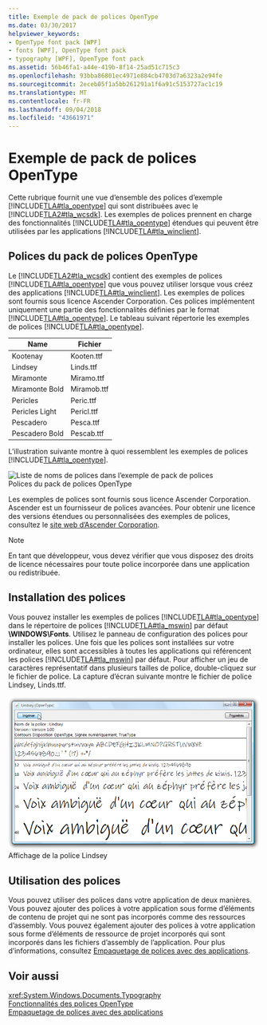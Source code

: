 ```yaml
---
title: Exemple de pack de polices OpenType
ms.date: 03/30/2017
helpviewer_keywords:
- OpenType font pack [WPF]
- fonts [WPF], OpenType font pack
- typography [WPF], OpenType font pack
ms.assetid: 56b46fa1-a44e-419b-8f14-25ad51c715c3
ms.openlocfilehash: 93bba86801ec4971e884cb4703d7a6323a2e94fe
ms.sourcegitcommit: 2eceb05f1a5bb261291a1f6a91c5153727ac1c19
ms.translationtype: MT
ms.contentlocale: fr-FR
ms.lasthandoff: 09/04/2018
ms.locfileid: "43661971"
---
```

# <a name="sample-opentype-font-pack"></a>Exemple de pack de polices OpenType
Cette rubrique fournit une vue d’ensemble des polices d’exemple [!INCLUDE[TLA#tla_opentype](../../../../includes/tlasharptla-opentype-md.md)] qui sont distribuées avec le [!INCLUDE[TLA2#tla_wcsdk](../../../../includes/tla2sharptla-wcsdk-md.md)]. Les exemples de polices prennent en charge des fonctionnalités [!INCLUDE[TLA#tla_opentype](../../../../includes/tlasharptla-opentype-md.md)] étendues qui peuvent être utilisées par les applications [!INCLUDE[TLA#tla_winclient](../../../../includes/tlasharptla-winclient-md.md)].  
  
  
<a name="overview"></a>   
## <a name="fonts-in-the-opentype-font-pack"></a>Polices du pack de polices OpenType  
 Le [!INCLUDE[TLA2#tla_wcsdk](../../../../includes/tla2sharptla-wcsdk-md.md)] contient des exemples de polices [!INCLUDE[TLA#tla_opentype](../../../../includes/tlasharptla-opentype-md.md)] que vous pouvez utiliser lorsque vous créez des applications [!INCLUDE[TLA#tla_winclient](../../../../includes/tlasharptla-winclient-md.md)]. Les exemples de polices sont fournis sous licence Ascender Corporation. Ces polices implémentent uniquement une partie des fonctionnalités définies par le format [!INCLUDE[TLA#tla_opentype](../../../../includes/tlasharptla-opentype-md.md)]. Le tableau suivant répertorie les exemples de polices [!INCLUDE[TLA#tla_opentype](../../../../includes/tlasharptla-opentype-md.md)].  
  
|**Name**|**Fichier**|  
|--------------|--------------|  
|Kootenay|Kooten.ttf|  
|Lindsey|Linds.ttf|  
|Miramonte|Miramo.ttf|  
|Miramonte Bold|Miramob.ttf|  
|Pericles|Peric.ttf|  
|Pericles Light|Pericl.ttf|  
|Pescadero|Pesca.ttf|  
|Pescadero Bold|Pescab.ttf|  
  
 L’illustration suivante montre à quoi ressemblent les exemples de polices [!INCLUDE[TLA#tla_opentype](../../../../includes/tlasharptla-opentype-md.md)].  
  
 ![Liste de noms de polices dans l’exemple de pack de polices](../../../../docs/framework/wpf/advanced/media/samplefontpack01.gif "samplefontpack01")  
Polices du pack de polices OpenType  
  
 Les exemples de polices sont fournis sous licence Ascender Corporation. Ascender est un fournisseur de polices avancées. Pour obtenir une licence des versions étendues ou personnalisées des exemples de polices, consultez le [site web d’Ascender Corporation](https://go.microsoft.com/fwlink/?LinkId=182627).  
  
> [!NOTE]
>  En tant que développeur, vous devez vérifier que vous disposez des droits de licence nécessaires pour toute police incorporée dans une application ou redistribuée.  
  
<a name="installing_the_fonts"></a>   
## <a name="installing-the-fonts"></a>Installation des polices  
 Vous pouvez installer les exemples de polices [!INCLUDE[TLA#tla_opentype](../../../../includes/tlasharptla-opentype-md.md)] dans le répertoire de polices [!INCLUDE[TLA#tla_mswin](../../../../includes/tlasharptla-mswin-md.md)] par défaut **\WINDOWS\Fonts**. Utilisez le panneau de configuration des polices pour installer les polices. Une fois que les polices sont installées sur votre ordinateur, elles sont accessibles à toutes les applications qui référencent les polices [!INCLUDE[TLA#tla_mswin](../../../../includes/tlasharptla-mswin-md.md)] par défaut. Pour afficher un jeu de caractères représentatif dans plusieurs tailles de police, double-cliquez sur le fichier de police. La capture d’écran suivante montre le fichier de police Lindsey, Linds.ttf.  
  
 ![Police Lindsey &#40;OpenType&#41;](../../../../docs/framework/wpf/advanced/media/typographyinwpf-04.png "TypographyInWPF_04")  
Affichage de la police Lindsey  
  
<a name="using_the_fonts"></a>   
## <a name="using-the-fonts"></a>Utilisation des polices  
 Vous pouvez utiliser des polices dans votre application de deux manières. Vous pouvez ajouter des polices à votre application sous forme d’éléments de contenu de projet qui ne sont pas incorporés comme des ressources d’assembly. Vous pouvez également ajouter des polices à votre application sous forme d’éléments de ressource de projet incorporés qui sont incorporés dans les fichiers d’assembly de l’application. Pour plus d’informations, consultez [Empaquetage de polices avec des applications](../../../../docs/framework/wpf/advanced/packaging-fonts-with-applications.md).  
  
## <a name="see-also"></a>Voir aussi  
 <xref:System.Windows.Documents.Typography>  
 [Fonctionnalités des polices OpenType](../../../../docs/framework/wpf/advanced/opentype-font-features.md)  
 [Empaquetage de polices avec des applications](../../../../docs/framework/wpf/advanced/packaging-fonts-with-applications.md)
